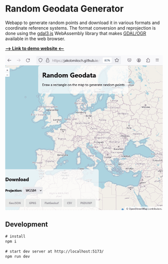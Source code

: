 # Random Geodata Generator

Webapp to generate random points and download it in various formats and coordinate reference systems. The format conversion and reprojection is done using the [gdal3.js](https://gdal3.js.org/docs/) WebAssembly library that makes [GDAL/OGR](https://gdal.org/) available in the web browser.

[**--> Link to demo website <--**](https://jakobmiksch.github.io/random-geodata/)

![demo screencast](/screencast/demo.gif)

## Development

```shell
# install
npm i

# start dev server at http://localhost:5173/
npm run dev
```

